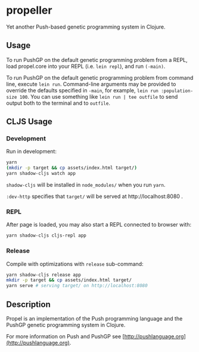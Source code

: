 # propeller

Yet another Push-based genetic programming system in Clojure.

## Usage

To run PushGP on the default genetic programming problem 
from a REPL, load propel.core into your REPL (i.e. `lein repl`), 
and run `(-main)`.

To run PushGP on the default genetic programming problem from 
command line, execute `lein run`. Command-line arguments may 
be provided to override the defaults specified in `-main`, for 
example, `lein run :population-size 100`. You can use something 
like `lein run | tee outfile` to send output both to the terminal 
and to `outfile`.

## CLJS Usage

### Development

Run in development:

```bash
yarn
(mkdir -p target && cp assets/index.html target/)
yarn shadow-cljs watch app
```

`shadow-cljs` will be installed in `node_modules/` when you run `yarn`.

`:dev-http` specifies that `target/` will be served at http://localhost:8080 .

### REPL

After page is loaded, you may also start a REPL connected to browser with:

```bash
yarn shadow-cljs cljs-repl app
```

### Release

Compile with optimizations with `release` sub-command:

```bash
yarn shadow-cljs release app
mkdir -p target && cp assets/index.html target/
yarn serve # serving target/ on http://localhost:8080
```

## Description

Propel is an implementation of the Push programming 
language and the PushGP genetic programming system in Clojure.

For more information on Push and PushGP see 
[http://pushlanguage.org](http://pushlanguage.org).

